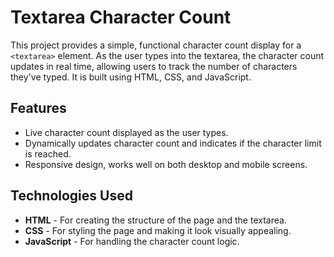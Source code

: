 # Textarea Character Count

This project provides a simple, functional character count display for a `<textarea>` element. As the user types into the textarea, the character count updates in real time, allowing users to track the number of characters they've typed. It is built using HTML, CSS, and JavaScript.

## Features

- Live character count displayed as the user types.
- Dynamically updates character count and indicates if the character limit is reached.
- Responsive design, works well on both desktop and mobile screens.

## Technologies Used

- **HTML** - For creating the structure of the page and the textarea.
- **CSS** - For styling the page and making it look visually appealing.
- **JavaScript** - For handling the character count logic.
